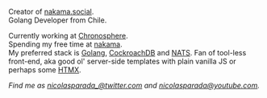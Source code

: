 Creator of [nakama.social](https://nakama.social).<br>
Golang Developer from Chile.<br>

Currently working at [Chronosphere](https://github.com/chronosphereio).<br>
Spending my free time at [nakama](https://github.com/nicolasparada/nakama).<br>
My preferred stack is [Golang](https://golang.org/), [CockroachDB](https://www.cockroachlabs.com/) and [NATS](http://nats.io/).
Fan of tool-less front-end, aka good ol' server-side templates with plain vanilla JS or perhaps some [HTMX](https://htmx.org).

_Find me as [nicolasparada_@twitter.com](https://twitter.com/nicolasparada_) and [nicolasparada@youtube.com](https://youtube.com/c/nicolasparada)._
